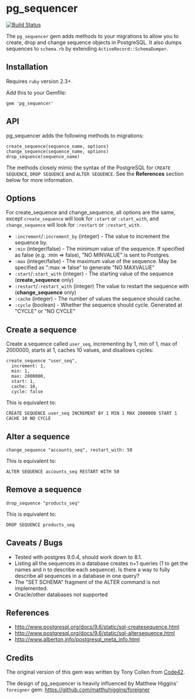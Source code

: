 # pg_sequencer

[![Build Status](https://travis-ci.org/tablexi/pg_sequencer.svg?branch=master)](https://travis-ci.org/tablexi/pg_sequencer)

The `pg_sequencer` gem adds methods to your migrations to allow you to create, drop and change sequence objects in PostgreSQL. It also dumps sequences to `schema.rb` by extending `ActiveRecord::SchemaDumper`.


## Installation

Requires `ruby` version 2.3+.

Add this to your Gemfile:

    gem 'pg_sequencer'


## API

pg_sequencer adds the following methods to migrations:

```
create_sequence(sequence_name, options)
change_sequence(sequence_name, options)
drop_sequence(sequence_name)
```

The methods closely mimic the syntax of the PostgreSQL for `CREATE SEQUENCE`, `DROP SEQUENCE` and `ALTER SEQUENCE`. See the **References** section below for more information.


## Options

For create_sequence and change_sequence, all options are the same, except `create_sequence` will look for `:start` or `:start_with`, and
`change_sequence` will look for `:restart` or `:restart_with`.

* `:increment`/`:increment_by` (integer) - The value to increment the sequence by.
* `:min` (integer/false) - The minimum value of the sequence. If specified as false (e.g. :min => false), "NO MINVALUE" is sent to Postgres.
* `:max` (integer/false) - The maximum value of the sequence. May be specified as ":max => false" to generate "NO MAXVALUE"
* `:start`/`:start_with` (integer) - The starting value of the sequence (**create_sequence** only)
* `:restart`/`:restart_with` (integer) The value to restart the sequence with (**change_sequence** only)
* `:cache` (integer) - The number of values the sequence should cache.
* `:cycle` (boolean) - Whether the sequence should cycle. Generated at "CYCLE" or "NO CYCLE"


## Create a sequence

Create a sequence called `user_seq`, incrementing by 1, min of 1, max of 2000000, starts at 1, caches 10 values, and disallows cycles:

    create_sequence "user_seq",
      increment: 1,
      min: 1,
      max: 2000000,
      start: 1,
      cache: 10,
      cycle: false

This is equivalent to:

    CREATE SEQUENCE user_seq INCREMENT BY 1 MIN 1 MAX 2000000 START 1 CACHE 10 NO CYCLE


## Alter a sequence

    change_sequence "accounts_seq", restart_with: 50

This is equivalent to:

    ALTER SEQUENCE accounts_seq RESTART WITH 50


## Remove a sequence

    drop_sequence "products_seq"

This is equivalent to:

    DROP SEQUENCE products_seq


## Caveats / Bugs

* Tested with postgres 9.0.4, should work down to 8.1.
* Listing all the sequences in a database creates n+1 queries (1 to get the names and n to describe each sequence). Is there a way to fully describe all sequences in a database in one query?
* The "SET SCHEMA" fragment of the ALTER command is not implemented.
* Oracle/other databases not supported


## References

* http://www.postgresql.org/docs/9.6/static/sql-createsequence.html
* http://www.postgresql.org/docs/9.6/static/sql-altersequence.html
* http://www.alberton.info/postgresql_meta_info.html


## Credits

The original version of this gem was written by Tony Collen from
[Code42](https://www.code42.com).

The design of pg_sequencer is heavily influenced by Matthew Higgins' `foreigner`
gem: https://github.com/matthuhiggins/foreigner
